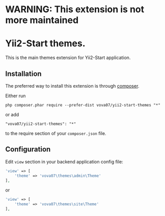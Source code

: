 # WARNING: This extension is not more maintained

Yii2-Start themes.
=======================
This is the main themes extension for Yii2-Start application.

Installation
------------

The preferred way to install this extension is through [composer](http://getcomposer.org/download/).

Either run

```
php composer.phar require --prefer-dist vova07/yii2-start-themes "*"
```

or add

```
"vova07/yii2-start-themes": "*"
```

to the require section of your `composer.json` file.

Configuration
-------------

Edit `view` section in your backend application config file:

```php
'view' => [
    'theme' => 'vova07\themes\admin\Theme'
],
```

or

```php
'view' => [
    'theme' => 'vova07\themes\site\Theme'
],
```
